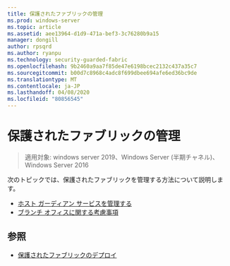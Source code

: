 ```yaml
---
title: 保護されたファブリックの管理
ms.prod: windows-server
ms.topic: article
ms.assetid: aee13964-d1d9-471a-bef3-3c76280b9a15
manager: dongill
author: rpsqrd
ms.author: ryanpu
ms.technology: security-guarded-fabric
ms.openlocfilehash: 9b2460a9aa7f85de47e6198bcec2132c437a35c7
ms.sourcegitcommit: b00d7c8968c4adc8f699dbee694afe6ed36bc9de
ms.translationtype: MT
ms.contentlocale: ja-JP
ms.lasthandoff: 04/08/2020
ms.locfileid: "80856545"
---
```

# <a name="managing-a-guarded-fabric"></a>保護されたファブリックの管理

> 適用対象: windows server 2019、Windows Server (半期チャネル)、Windows Server 2016

次のトピックでは、保護されたファブリックを管理する方法について説明します。

- [ホスト ガーディアン サービスを管理する](guarded-fabric-manage-hgs.md)
- [ブランチ オフィスに関する考慮事項](guarded-fabric-manage-branch-office.md)

## <a name="see-also"></a>参照

- [保護されたファブリックのデプロイ](guarded-fabric-deploying-hgs-overview.md)